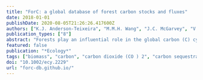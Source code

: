 ```yaml
---
title: "ForC: a global database of forest carbon stocks and fluxes"
date: 2018-01-01
publishDate: 2020-08-05T21:26:26.417600Z
authors: ["K.J. Anderson-Teixeira", "M.M.H. Wang", "J.C. McGarvey", "V. Herrmann", "A.J. Tepley", "B. Bond-Lamberty", "D.S. LeBauer"]
publication_types: ["8"]
abstract: "Forests play an influential role in the global carbon (C) cycle, storing roughly half of terrestrial C and annually exchanging with the atmosphere more than five times the carbon dioxide (CO2) emitted by anthropogenic activities. Yet, scaling up from field-based measurements of forest C stocks and fluxes to understand global scale C cycling and its climate sensitivity remains an important challenge. Tens of thousands of forest C measurements have been made, but these data have yet to be integrated into a single database that makes them accessible for integrated analyses. Here we present an open-access global Forest Carbon database (ForC) containing previously published records of field-based measurements of ecosystem-level C stocks and annual fluxes, along with disturbance history and methodological information. ForC expands upon the previously published tropical portion of this database, TropForC (https://doi.org/10.5061/dryad.t516f), now including 17,367 records (previously 3,568) representing 2,731 plots (previously 845) in 826 geographically distinct areas. The database covers all forested biogeographic and climate zones, represents forest stands of all ages, and currently includes data collected between 1934 and 2015. We expect that ForC will prove useful for macroecological analyses of forest C cycling, for evaluation of model predictions or remote sensing products, for quantifying the contribution of forests to the global C cycle, and for supporting international efforts to inventory forest carbon and greenhouse gas exchange. A dynamic version of ForC is maintained at on GitHub (https://GitHub.com/forc-db), and we encourage the research community to collaborate in updating, correcting, expanding, and utilizing this database. ForC is an open access database, and we encourage use of the data for scientific research and education purposes. Data may not be used for commercial purposes without written permission of the database PI. Any publications using ForC data should cite this publication and Anderson-Teixeira et al. (2016a) (see Metadata S1). No other copyright or cost restrictions are associated with the use of this data set."
featured: false
publication: "*Ecology*"
tags: ["biomass", "carbon", "carbon dioxide (CO ) 2", "carbon sequestration", "disturbance", "forest", "global", "net ecosystem exchange", "productivity", "regrowth", "respiration", "stand age"]
doi: "10.1002/ecy.2229"
url: "forc-db.github.io/"
---
```


